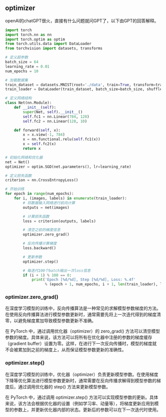 ## optimizer

openAI的chatGPT很火，直接有什么问题就问GPT了，以下由GPT的回答解释。
```python
import torch
import torch.nn as nn
import torch.optim as optim
from torch.utils.data import DataLoader
from torchvision import datasets, transforms

# 定义超参数
batch_size = 64
learning_rate = 0.01
num_epochs = 10

# 加载数据集
train_dataset = datasets.MNIST(root='./data', train=True, transform=transforms.ToTensor(), download=True)
train_loader = DataLoader(train_dataset, batch_size=batch_size, shuffle=True)

# 定义网络结构
class Net(nn.Module):
    def __init__(self):
        super(Net, self).__init__()
        self.fc1 = nn.Linear(784, 128)
        self.fc2 = nn.Linear(128, 10)

    def forward(self, x):
        x = x.view(-1, 784)
        x = nn.functional.relu(self.fc1(x))
        x = self.fc2(x)
        return x

# 初始化网络和优化器
net = Net()
optimizer = optim.SGD(net.parameters(), lr=learning_rate)

# 定义损失函数
criterion = nn.CrossEntropyLoss()

# 开始训练
for epoch in range(num_epochs):
    for i, (images, labels) in enumerate(train_loader):
        # 将数据输入网络进行前向计算
        outputs = net(images)

        # 计算损失函数
        loss = criterion(outputs, labels)

        # 清空之前的梯度信息
        optimizer.zero_grad()

        # 反向传播计算梯度
        loss.backward()

        # 更新参数
        optimizer.step()

        # 每迭代100个batch输出一次loss信息
        if (i + 1) % 100 == 0:
            print('Epoch [%d/%d], Step [%d/%d], Loss: %.4f'
                  % (epoch + 1, num_epochs, i + 1, len(train_loader), loss.item()))
```

### optimizer.zero_grad()

在深度学习模型的训练中，反向传播算法是一种常见的求解模型参数梯度的方法。在使用反向传播算法进行模型参数更新时，通常需要先将上一次迭代得到的梯度清零，以避免梯度累加导致模型参数更新不准确。  

在 PyTorch 中，通过调用优化器（optimizer）的 zero_grad() 方法可以清空模型参数的梯度。具体来说，该方法可以将所有在优化器中注册的参数的梯度缓存（gradient buffer）设置为零。这样，在进行下一次反向传播时，模型的梯度就不会被累加到之前的梯度上，从而保证模型参数更新的准确性。

### optimizer.step()

在深度学习模型的训练中，优化器（optimizer）负责更新模型参数。在使用梯度下降等优化算法进行模型参数更新时，通常需要在反向传播求解得到模型参数的梯度后，通过调用优化器的 step() 方法来更新模型参数。

在 PyTorch 中，通过调用 optimizer.step() 方法可以实现模型参数的更新。具体来说，该方法会根据优化器的设置（例如学习率、动量等），将梯度更新应用到模型的参数上，并更新优化器内部的状态。更新后的参数可以在下一次迭代时使用。